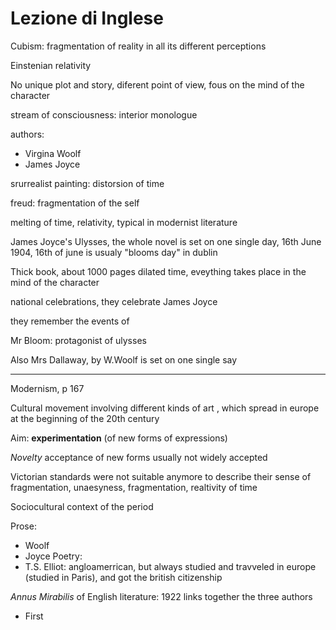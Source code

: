 # Lezione di Inglese

Cubism: fragmentation of reality in all its different perceptions 

Einstenian relativity

No unique plot and story, diferent point of view, fous on the mind of the character


stream of consciousness: interior monologue

authors:
* Virgina Woolf
* James Joyce

srurrealist painting: distorsion of time


freud: fragmentation of the self

melting of time, relativity, typical in modernist literature

James Joyce's Ulysses,  the whole novel is set on one single day,
16th June 1904, 16th of june is usualy "blooms day" in dublin

Thick book, about 1000 pages
dilated time, eveything takes place in the mind of the character

national celebrations, they celebrate James Joyce

they remember the events of 

Mr Bloom: protagonist of ulysses

Also Mrs Dallaway, by W.Woolf is set on one single say


---

Modernism, p 167

Cultural movement involving different kinds of art , which spread in europe at the beginning of the 20th century

Aim: **experimentation** (of new forms of expressions)

_Novelty_
acceptance of new forms usually not widely accepted


Victorian standards were not suitable anymore to describe their sense of fragmentation, unaesyness, fragmentation, realtivity of time

Sociocultural context of the period


Prose:
* Woolf
* Joyce
Poetry:
* T.S. Elliot: angloamerrican, but always studied and travveled in europe (studied in Paris), and got the british citizenship


*Annus Mirabilis* of English literature: 1922 links together the three authors
* First 
<!--stackedit_data:
eyJoaXN0b3J5IjpbMTMyMzU3MTM3OV19
-->